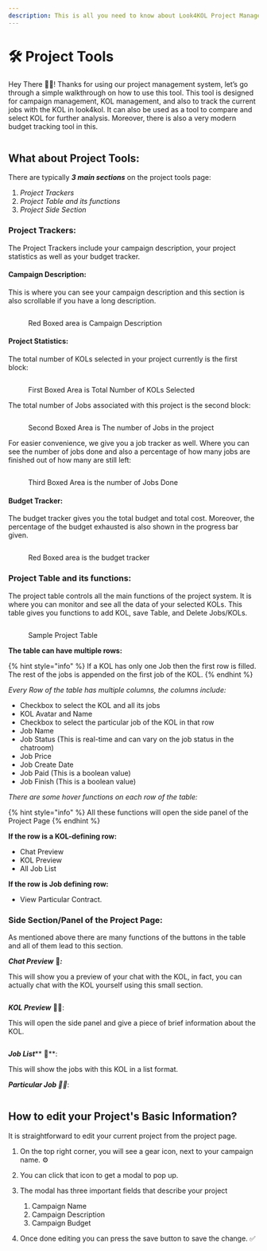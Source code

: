 ```yaml
---
description: This is all you need to know about Look4KOL Project Management Tools.
---
```


# 🛠 Project Tools

Hey There 👋🏻! Thanks for using our project management system, let’s go through a simple walkthrough on how to use this tool. This tool is designed for campaign management, KOL management, and also to track the current jobs with the KOL in look4kol. It can also be used as a tool to compare and select KOL for further analysis. Moreover, there is also a very modern budget tracking tool in this.

<figure><img src="../.gitbook/assets/ezgif.com-video-to-gif.gif" alt=""><figcaption></figcaption></figure>

## What about Project Tools:

There are typically _**3 main sections**_ on the project tools page:

1. _Project Trackers_
2. _Project Table and its functions_
3. _Project Side Section_

### Project Trackers:

&#x20;The Project Trackers include your campaign description, your project statistics as well as your budget tracker.

#### &#x20;Campaign Description:

&#x20;This is where you can see your campaign description and this section is also scrollable if you have a long description.

<figure><img src="../.gitbook/assets/image (6) (1).png" alt=""><figcaption><p>Red Boxed area is Campaign Description</p></figcaption></figure>

#### &#x20;Project Statistics:

&#x20;The total number of KOLs selected in your project currently is the first block:

<figure><img src="../.gitbook/assets/image (4) (2).png" alt=""><figcaption><p>First Boxed Area is Total Number of KOLs Selected</p></figcaption></figure>

The total number of Jobs associated with this project is the second block:

<figure><img src="../.gitbook/assets/image (7).png" alt=""><figcaption><p>Second Boxed Area is The number of Jobs in the project</p></figcaption></figure>

For easier convenience, we give you a job tracker as well. Where you can see the number of jobs done and also a percentage of how many jobs are finished out of how many are still left:

<figure><img src="../.gitbook/assets/image (6) (2).png" alt=""><figcaption><p>Third Boxed Area is the number of Jobs Done</p></figcaption></figure>

#### Budget Tracker:

&#x20;The budget tracker gives you the total budget and total cost. Moreover, the percentage of the budget exhausted is also shown in the progress bar given.

<figure><img src="../.gitbook/assets/image (8).png" alt=""><figcaption><p>Red Boxed area is the budget tracker</p></figcaption></figure>

### Project Table and its functions:

&#x20;The project table controls all the main functions of the project system. It is where you can monitor and see all the data of your selected KOLs. This table gives you functions to add KOL, save Table, and Delete Jobs/KOLs.

<figure><img src="../.gitbook/assets/image (2) (2).png" alt=""><figcaption><p>Sample Project Table</p></figcaption></figure>

**The table can have multiple rows:**

{% hint style="info" %}
If a KOL has only one Job then the first row is filled. The rest of the jobs is appended on the first job of the KOL.
{% endhint %}

_Every Row of the table has multiple columns, the columns include:_

* Checkbox to select the KOL and all its jobs
* KOL Avatar and Name
* Checkbox to select the particular job of the KOL in that row
* Job Name
* Job Status (This is real-time and can vary on the job status in the chatroom)
* Job Price
* Job Create Date
* Job Paid (This is a boolean value)
* Job Finish (This is a boolean value)

&#x20;_There are some hover functions on each row of the table:_

{% hint style="info" %}
All these functions will open the side panel of the Project Page
{% endhint %}

&#x20;**If the row is a KOL-defining row:**

* Chat Preview
* KOL Preview
* All Job List&#x20;

**If the row is Job defining row:**

* View Particular Contract.

### Side Section/Panel of the Project Page:

As mentioned above there are many functions of the buttons in the table and all of them lead to this section.

_**Chat Preview**_ 💬_**:**_

This will show you a preview of your chat with the KOL, in fact, you can actually chat with the KOL yourself using this small section.

<figure><img src="../.gitbook/assets/image (9).png" alt=""><figcaption></figcaption></figure>

_**KOL Preview**_ 👧🏻:

This will open the side panel and give a piece of brief information about the KOL.

<figure><img src="../.gitbook/assets/image (5) (1).png" alt=""><figcaption></figcaption></figure>

_**Job List**_** 📑**:

This will show the jobs with this KOL in a list format.

_**Particular Job ✍🏻**_:

<figure><img src="../.gitbook/assets/image (3) (1).png" alt=""><figcaption></figcaption></figure>

## How to edit your Project's Basic Information?

It is straightforward to edit your current project from the project page.

1. &#x20;On the top right corner, you will see a gear icon, next to your campaign name. ⚙
2. You can click that icon to get a modal to pop up.
3.  The modal has three important fields that describe your project

    1. Campaign Name
    2. Campaign Description
    3. Campaign Budget


4. Once done editing you can press the save button to save the change. ✅

&#x20;

&#x20;
